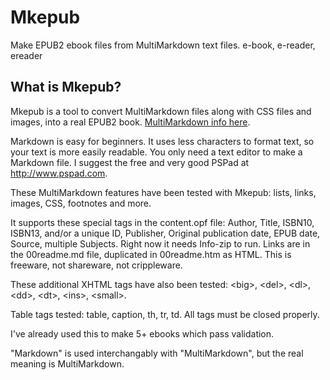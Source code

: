 # Mkepub
Make EPUB2 ebook files from MultiMarkdown text files. e-book, e-reader, ereader

## What is Mkepub? 

Mkepub is a tool to convert MultiMarkdown files along with CSS files and images, 
into a real EPUB2 book. [MultiMarkdown info here](https://rawgit.com/fletcher/human-markdown-reference/master/index.html).

Markdown is easy for beginners. It uses less characters to format text, so your
text is more easily readable. You only need a text editor to make a Markdown file. I suggest the free and very good PSPad at http://www.pspad.com. 

These MultiMarkdown features have been tested with Mkepub: lists, links, images, CSS,  footnotes and more. 

It supports these special tags in the content.opf file: Author, Title, ISBN10, ISBN13, and/or a unique ID, Publisher, Original publication date, EPUB date, Source, multiple Subjects. Right now it needs Info-zip to run. Links are in the 00readme.md file, duplicated in 00readme.htm as HTML. This is freeware, not shareware, not crippleware. 

These additional XHTML tags have also been tested: &lt;big&gt;, &lt;del&gt;, &lt;dl&gt;, &lt;dd&gt;, &lt;dt&gt;,
&lt;ins&gt;, &lt;small&gt;. 

Table tags tested: table, caption, th, tr, td. All tags must be closed properly.

I've already used this to make 5+ ebooks which pass validation.

"Markdown" is used interchangably with "MultiMarkdown", but the real meaning is MultiMarkdown.



